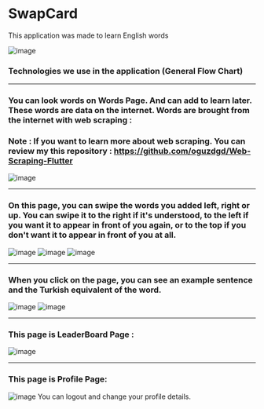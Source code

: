 # SwapCard

This application was made to learn English words


![image](https://github.com/oguzdgd/SwapCard/assets/109076888/19368070-7329-4fb4-acff-84ed0f6d4f95)
### Technologies we use in the application (General Flow Chart)

--------------------------------------------------------------------------------------------------------------
### You can look words on Words Page. And can add to learn later. These words are data on the internet. Words are brought from the internet with web scraping :
### Note : If you want to learn more about web scraping. You can review my this repository : https://github.com/oguzdgd/Web-Scraping-Flutter
![image](https://github.com/oguzdgd/SwapCard/assets/109076888/4a8da004-5c84-4842-867b-c445efb1f04c)

--------------------------------------------------------------------------------------------------------------
### On this page, you can swipe the words you added left, right or up. You can swipe it to the right if it's understood, to the left if you want it to appear in front of you again, or to the top if you don't want it to appear in front of you at all.
![image](https://github.com/oguzdgd/SwapCard/assets/109076888/f1c38dbc-5c77-4ca2-9638-3bb0ae03045f)
![image](https://github.com/oguzdgd/SwapCard/assets/109076888/3f671f40-dad4-44b1-a775-3a934f760ff7)
![image](https://github.com/oguzdgd/SwapCard/assets/109076888/6119ba2f-454e-4b71-bbb4-c427c17c21fb)

--------------------------------------------------------------------------------------------------------------
### When you click on the page, you can see an example sentence and the Turkish equivalent of the word.
![image](https://github.com/oguzdgd/SwapCard/assets/109076888/23bea351-7cf0-43a7-b014-3d170d89c2c1)
![image](https://github.com/oguzdgd/SwapCard/assets/109076888/4e6911e6-8263-469a-8a78-735a9f842773)

--------------------------------------------------------------------------------------------------------------
### This page is LeaderBoard Page :
![image](https://github.com/oguzdgd/SwapCard/assets/109076888/ab7b9628-aa7c-491d-ac2f-e88950fe72ba)

--------------------------------------------------------------------------------------------------------------
### This page is Profile Page: 
![image](https://github.com/oguzdgd/SwapCard/assets/109076888/2527dd35-8cc9-4d0a-a8e6-1133cb9bdd62)
You can logout and change your profile details.

